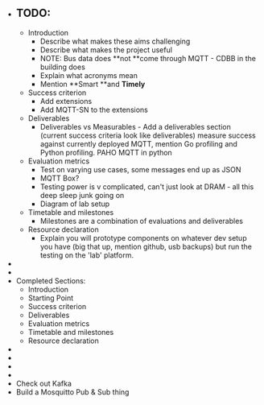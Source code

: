 - TODO:
    - 
    - Introduction
        - Describe what makes these aims challenging  
        - Describe what makes the project useful
        - NOTE: Bus data does **not **come through MQTT - CDBB in the building does 
        - Explain what acronyms mean
        - Mention **Smart **and **Timely** 
    - Success criterion
        - Add extensions
        - Add MQTT-SN to the extensions
    - Deliverables
        - Deliverables vs Measurables - Add a deliverables section (current success criteria look like deliverables) measure success against currently deployed MQTT, mention Go profiling and Python profiling. PAHO MQTT in python
    - Evaluation metrics
        - Test on varying use cases, some messages end up as JSON
        - MQTT Box?
        - Testing power is v complicated, can't just look at DRAM - all this deep sleep junk going on
        - Diagram of lab setup
    - Timetable and milestones
        - Milestones are a combination of evaluations and deliverables
    - Resource declaration
        - Explain you will prototype components on whatever dev setup you have (big that up, mention github, usb backups) but run the testing on the 'lab' platform.  
- 
-   
- Completed Sections:
    - Introduction
    - Starting Point
    - Success criterion
    - Deliverables
    - Evaluation metrics 
    - Timetable and milestones 
    - Resource declaration 
- 
- 
- 
- 
- Check out Kafka
- Build a Mosquitto Pub & Sub thing
